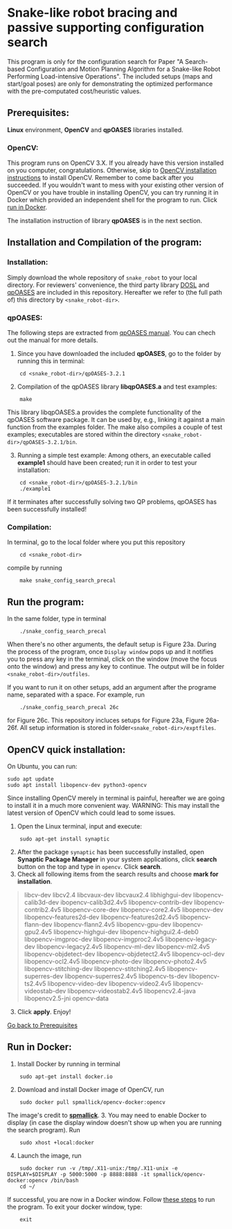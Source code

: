 # Snake-like robot bracing and passive supporting configuration search #
This program is only for the configuration search for Paper "A Search-based Configuration and Motion Planning Algorithm for a Snake-like Robot Performing Load-intensive Operations". The included setups (maps and start/goal poses) are only for demonstrating the optimized performance with the pre-computated cost/heuristic values.

## Prerequisites: ##
**Linux** environment, **OpenCV** and **qpOASES** libraries installed.
### OpenCV: ###
This program runs on OpenCV 3.X. If you already have this version installed on you computer, congratulations. Otherwise, skip to [OpenCV installation instructions](#opencv-quick-installation) to install OpenCV. Remember to come back after you succeeded. If you wouldn't want to mess with your existing other version of OpenCV or you have trouble in installing OpenCV, you can try running it in Docker which provided an independent shell for the program to run. Click [run in Docker](#run-in-docker).

The installation instruction of library **qpOASES** is in the next section.

## Installation and Compilation of the program: ##
### Installation: ###
Simply download the whole repository of `snake_robot` to your local directory. For reviewers' convenience, the third party library [DOSL](https://github.com/subh83/DOSL) and [qpOASES](https://github.com/coin-or/qpOASES) are included in this repository. Hereafter we refer to (the full path of) this directory by `<snake_robot-dir>`.
### qpOASES: ###
The following steps are extracted from [qpOASES manual](https://www.coin-or.org/qpOASES/doc/3.2/manual.pdf). You can chech out the manual for more details.
1. Since you have downloaded the included **qpOASES**, go to the folder by running this in terminal:
```
    cd <snake_robot-dir>/qpOASES-3.2.1
```
2. Compilation of the qpOASES library **libqpOASES.a** and test examples:
```
    make
```
This library libqpOASES.a provides the complete functionality of the qpOASES software package. It can be used by, e.g., linking it against a main function from the examples folder. The make also compiles a couple of test examples; executables are stored within the directory `<snake_robot-dir>/qpOASES-3.2.1/bin`.

3. Running a simple test example:
Among others, an executable called **example1** should have been created; run it in order to test your installation:
```
    cd <snake_robot-dir>/qpOASES-3.2.1/bin
    ./example1
```
If it terminates after successfully solving two QP problems, qpOASES has been successfully installed!

### Compilation: ###
In terminal, go to the local folder where you put this repository 
```
    cd <snake_robot-dir>
```
compile by running
```
    make snake_config_search_precal
```

## Run the program: ##
In the same folder, type in terminal
```
    ./snake_config_search_precal
```
When there's no other arguments, the default setup is Figure 23a. During the process of the program, once `Display window` pops up and it notifies you to press any key in the terminal, click on the window (move the focus onto the window) and press any key to continue. The output will be in folder `<snake_robot-dir>/outfiles`.

If you want to run it on other setups, add an argument after the programe name, separated with a space. For example, run
```
    ./snake_config_search_precal 26c
```
for Figure 26c. This repository incluces setups for Figure 23a, Figure 26a-26f. All setup information is stored in folder`<snake_robot-dir>/exptfiles`.
## OpenCV quick installation: ##
On Ubuntu, you can run:

```
sudo apt update
sudo apt install libopencv-dev python3-opencv
```

Since installing OpenCV merely in terminal is painful, hereafter we are going to install it in a much more convenient way. WARNING: This may install the latest version of OpenCV which could lead to some issues.

1. Open the Linux terminal, input and execute:
```
    sudo apt-get install synaptic
```
2. After the package `synaptic` has been successfully installed, open **Synaptic Package Manager** in your system applications, click **search** button on the top and type in `opencv`. Click **search**.
3. Check all following items from the search results and choose **mark for installation**.

> libcv-dev
libcv2.4
libcvaux-dev
libcvaux2.4
libhighgui-dev
libopencv-calib3d-dev
ibopencv-calib3d2.4v5
libopencv-contrib-dev
libopencv-contrib2.4v5
libopencv-core-dev
libopencv-core2.4v5
libopencv-dev
libopencv-features2d-dev
libopencv-features2d2.4v5
libopencv-flann-dev
libopencv-flann2.4v5
libopencv-gpu-dev
libopencv-gpu2.4v5
libopencv-highgui-dev
libopencv-highgui2.4-deb0
libopencv-imgproc-dev
libopencv-imgproc2.4v5
libopencv-legacy-dev
libopencv-legacy2.4v5
libopencv-ml-dev
libopencv-ml2.4v5
libopencv-objdetect-dev
libopencv-objdetect2.4v5
libopencv-ocl-dev
libopencv-ocl2.4v5
libopencv-photo-dev
libopencv-photo2.4v5
libopencv-stitching-dev
libopencv-stitching2.4v5
libopencv-superres-dev
libopencv-superres2.4v5
libopencv-ts-dev
libopencv-ts2.4v5
libopencv-video-dev
libopencv-video2.4v5
libopencv-videostab-dev
libopencv-videostab2.4v5
libopencv2.4-java
libopencv2.5-jni
opencv-data
3. Click **apply**. Enjoy!

[Go back to Prerequisites](#opencv)

## Run in Docker: ##
1. Install Docker by running in terminal
```
    sudo apt-get install docker.io
```
2. Download and install Docker image of OpenCV, run
```
    sudo docker pull spmallick/opencv-docker:opencv
```
The image's credit to [**spmallick**](https://hub.docker.com/r/spmallick/opencv-docker).
3. You may need to enable Docker to display (in case the display window doesn't show up when you are running the search program). Run
```
    sudo xhost +local:docker
```
4. Launch the image, run
```
    sudo docker run -v /tmp/.X11-unix:/tmp/.X11-unix -e DISPLAY=$DISPLAY -p 5000:5000 -p 8888:8888 -it spmallick/opencv-docker:opencv /bin/bash
    cd ~/
```
If successful, you are now in a Docker window. Follow [these steps](#installation-and-compilation-of-the-program) to run the program. To exit your docker window, type:
```
    exit
```
